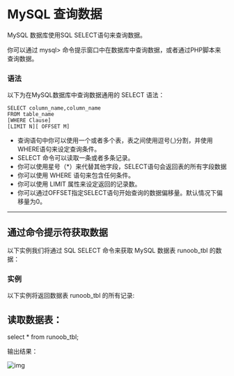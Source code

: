 # MySQL 查询数据

MySQL 数据库使用SQL SELECT语句来查询数据。

你可以通过 mysql> 命令提示窗口中在数据库中查询数据，或者通过PHP脚本来查询数据。

### 语法

以下为在MySQL数据库中查询数据通用的 SELECT 语法：

```mysql
SELECT column_name,column_name
FROM table_name
[WHERE Clause]
[LIMIT N][ OFFSET M]
```

- 查询语句中你可以使用一个或者多个表，表之间使用逗号(,)分割，并使用WHERE语句来设定查询条件。
- SELECT 命令可以读取一条或者多条记录。
- 你可以使用星号（*）来代替其他字段，SELECT语句会返回表的所有字段数据
- 你可以使用 WHERE 语句来包含任何条件。
- 你可以使用 LIMIT 属性来设定返回的记录数。
- 你可以通过OFFSET指定SELECT语句开始查询的数据偏移量。默认情况下偏移量为0。

------

## 通过命令提示符获取数据

以下实例我们将通过 SQL SELECT 命令来获取 MySQL 数据表 runoob_tbl 的数据：

### 实例

以下实例将返回数据表 runoob_tbl 的所有记录:

## 读取数据表：

select * from runoob_tbl;

输出结果：

![img](https://www.runoob.com/wp-content/uploads/2014/03/DB742246-84F3-4447-BD43-6BAEADD7CA91.jpg)

